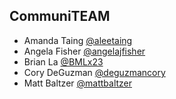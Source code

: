 ## CommuniTEAM

- Amanda Taing [@aleetaing](https://github.com/aleetaing)
- Angela Fisher [@angelajfisher](https://github.com/angelajfisher)
- Brian La [@BMLx23](https://github.com/BMLx23)
- Cory DeGuzman [@deguzmancory](https://github.com/deguzmancory)
- Matt Baltzer [@mattbaltzer](https://github.com/mattbaltzer)

<!--

**Here are some ideas to get you started:**

🙋‍♀️ A short introduction - what is your organization all about?
🌈 Contribution guidelines - how can the community get involved?
👩‍💻 Useful resources - where can the community find your docs? Is there anything else the community should know?
🍿 Fun facts - what does your team eat for breakfast?
🧙 Remember, you can do mighty things with the power of [Markdown](https://docs.github.com/github/writing-on-github/getting-started-with-writing-and-formatting-on-github/basic-writing-and-formatting-syntax)
-->
